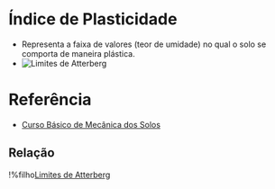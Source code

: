 # Índice de Plasticidade

- Representa a faixa de valores (teor de umidade) no qual o solo se comporta de maneira plástica.
- ![Limites de Atterberg](img/limites_de_atterberg.png)

# Referência

- [Curso Básico de Mecânica dos Solos](old/curso_basico_de_mecanica_dos_solos.md)

## Relação

!%filho[Limites de Atterberg](limites_de_atterberg.md)
